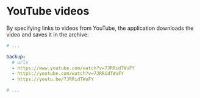 # YouTube videos

By specifying links to videos from YouTube, the application downloads the video and saves it in the archive:

```yaml
# ...

backup:
  # urls
  - https://www.youtube.com/watch?v=7JRRidTWuFY
  - https://youtube.com/watch?v=7JRRidTWuFY
  - https://youtu.be/7JRRidTWuFY

# ...
```
